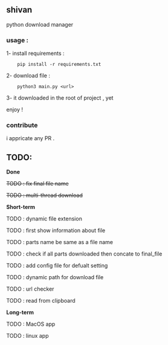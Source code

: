 ## shivan
python download manager
  
  
### usage :
1- install requirements :

```
    pip install -r requirements.txt
```

2- download file :

```
    python3 main.py <url>
```

3- it downloaded in the root of project , yet

enjoy !

  
### contribute
i appricate any PR .

  
## TODO:
**Done**

~~TODO : fix final file name <solved>~~

~~TODO : multi-thread download <solved>~~


  
**Short-term**

TODO : dynamic file extension

TODO : first show information about file

TODO : parts name be same as a file name

TODO : check if all parts downloaded then concate to final_file

TODO : add config file for defualt setting

TODO : dynamic path for download file

TODO : url checker

TODO : read from clipboard




**Long-term**

TODO : MacOS app

TODO : linux app
